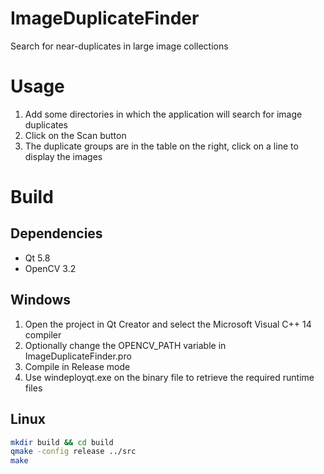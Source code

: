# ImageDuplicateFinder
Search for near-duplicates in large image collections

# Usage

1. Add some directories in which the application will search for image duplicates
2. Click on the Scan button
3. The duplicate groups are in the table on the right, click on a line to display the images

# Build

## Dependencies

- Qt 5.8
- OpenCV 3.2 

## Windows

1. Open the project in Qt Creator and select the Microsoft Visual C++ 14 compiler
2. Optionally change the OPENCV_PATH variable in ImageDuplicateFinder.pro
3. Compile in Release mode
4. Use windeployqt.exe on the binary file to retrieve the required runtime files

## Linux

```bash
mkdir build && cd build
qmake -config release ../src
make
```